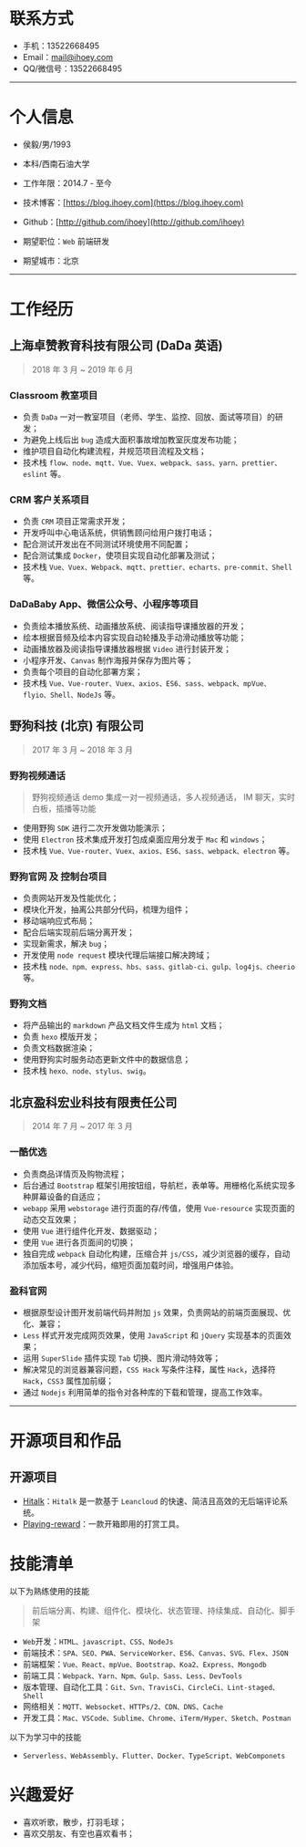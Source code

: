 # 联系方式

- 手机：13522668495
- Email：[mail@ihoey.com](mail@ihoey.com)
- QQ/微信号：13522668495

---

# 个人信息

- 侯毅/男/1993
- 本科/西南石油大学
- 工作年限：2014.7 - 至今
- 技术博客：[https://blog.ihoey.com](https://blog.ihoey.com)
- Github：[http://github.com/ihoey](http://github.com/ihoey)

- 期望职位：`Web` 前端研发
- 期望城市：北京

---

# 工作经历

## 上海卓赞教育科技有限公司 (DaDa 英语)

> 2018 年 3 月 ~ 2019 年 6 月

### Classroom 教室项目

- 负责 `DaDa` 一对一教室项目（老师、学生、监控、回放、面试等项目）的研发；
- 为避免上线后出 `bug` 造成大面积事故增加教室灰度发布功能；
- 维护项目自动化构建流程，并规范项目流程及文档；
- 技术栈 `flow、node、mqtt、Vue、Vuex、webpack、sass、yarn、prettier、eslint` 等。

### CRM 客户关系项目

- 负责 `CRM` 项目正常需求开发；
- 开发呼叫中心电话系统，供销售顾问给用户拨打电话；
- 配合测试开发出在不同测试环境使用不同配置；
- 配合测试集成 `Docker`，使项目实现自动化部署及测试；
- 技术栈 `Vue、Vuex、Webpack、mqtt、prettier、echarts、pre-commit、Shell` 等。

### DaDaBaby App、微信公众号、小程序等项目

- 负责绘本播放系统、动画播放系统、阅读指导课播放器的开发；
- 绘本根据音频及绘本内容实现自动轮播及手动滑动播放等功能；
- 动画播放器及阅读指导课播放器根据 `Video` 进行封装开发；
- 小程序开发、`Canvas` 制作海报并保存为图片等；
- 负责每个项目的自动化部署方案；
- 技术栈 `Vue、Vue-router、Vuex、axios、ES6、sass、webpack、mpVue、flyio、Shell、NodeJs` 等。

## 野狗科技 (北京) 有限公司

> 2017 年 3 月 ~ 2018 年 3 月

### 野狗视频通话

> 野狗视频通话 demo 集成一对一视频通话，多人视频通话， IM 聊天，实时白板，插播等功能

- 使用野狗 `SDK` 进行二次开发做功能演示；
- 使用 `Electron` 技术集成开发打包成桌面应用分发于 `Mac` 和 `windows`；
- 技术栈 `Vue、Vue-router、Vuex、axios、ES6、sass、webpack、electron` 等。

### 野狗官网 及 控制台项目

- 负责网站开发及性能优化；
- 模块化开发，抽离公共部分代码，梳理为组件；
- 移动端响应式布局；
- 配合后端实现前后端分离开发；
- 实现新需求，解决 `bug`；
- 开发使用 `node request` 模块代理后端接口解决跨域；
- 技术栈 `node、npm、express、hbs、sass、gitlab-ci、gulp、log4js、cheerio` 等。

### 野狗文档

- 将产品输出的 `markdown` 产品文档文件生成为 `html` 文档；
- 负责 `hexo` 模版开发；
- 负责文档数据渲染；
- 使用野狗实时服务动态更新文件中的数据信息；
- 技术栈 `hexo、node、stylus、swig`。

## 北京盈科宏业科技有限责任公司

> 2014 年 7 月 ~ 2017 年 3 月

### 一酷优选

- 负责商品详情页及购物流程；
- 后台通过 `Bootstrap` 框架引用按钮组，导航栏，表单等。用栅格化系统实现多种屏幕设备的自适应；
- `webapp` 采用 `webstorage` 进行页面的存/传值，使用 `Vue-resource` 实现页面的动态交互效果；
- 使用 `Vue` 进行组件化开发、数据驱动；
- 使用 `Vue` 进行各页面间的切换；
- 独自完成 `webpack` 自动化构建，压缩合并 `js/CSS`，减少浏览器的缓存，自动添加版本号，减少代码，缩短页面加载时间，增强用户体验。

### 盈科官网

- 根据原型设计图开发前端代码并附加 `js` 效果，负责网站的前端页面展现、优化、兼容；
- `Less` 样式开发完成网页效果，使用 `JavaScript` 和 `jQuery` 实现基本的页面效果；
- 运用 `SuperSlide` 插件实现 `Tab` 切换、图片滑动特效等；
- 解决常见的浏览器兼容问题，`CSS Hack` 写条件注释，属性 `Hack`，选择符 `Hack`，`CSS3` 属性加前缀；
- 通过 `Nodejs` 利用简单的指令对各种库的下载和管理，提高工作效率。

---

# 开源项目和作品

## 开源项目

- [Hitalk](https://github.com/ihoey/Hitalk)：`Hitalk` 是一款基于 `Leancloud` 的快速、简洁且高效的无后端评论系统。
- [Playing-reward](https://github.com/ihoey/Playing-reward)：一款开箱即用的打赏工具。

# 技能清单

以下为熟练使用的技能

> 前后端分离、构建、组件化、模块化、状态管理、持续集成、自动化、脚手架

- `Web`开发：`HTML、javascript、CSS、NodeJs`
- 前端技术：`SPA、SEO、PWA、ServiceWorker、ES6、Canvas、SVG、Flex、JSON`
- 前端框架：`Vue、React、mpVue、Bootstrap、Koa2、Express、Mongodb`
- 前端工具：`Webpack、Yarn、Npm、Gulp、Sass、Less、DevTools`
- 版本管理、自动化工具：`Git、Svn、TravisCi、CircleCi、Lint-staged、Shell`
- 网络相关：`MQTT、Websocket、HTTPs/2、CDN、DNS、Cache`
- 开发工具：`Mac、VSCode、Sublime、Chrome、iTerm/Hyper、Sketch、Postman`

以下为学习中的技能

- `Serverless、WebAssembly、Flutter、Docker、TypeScript、WebComponets`

<!-- # 证书

| 获得时间     | 证书名称               |
| :----------- | :--------------------- |
| 2012         | 全国计算机等级一级     |
| 2012         | 全国计算机等级二级     |
| 2013         | 全国计算机应用技术证书 |
| 2013         | 电子商务员(选修)       |
| 2014         | 驾驶执照               |
| 大一(下学期) | 大学英语四级           | -->

# 兴趣爱好

- 喜欢听歌，散步，打羽毛球；
- 喜欢交朋友、有空也喜欢看书；
